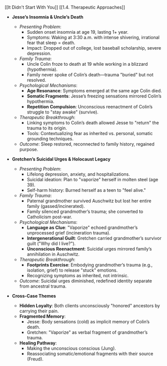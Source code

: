 [[It Didn't Start With You]]
[[1.4. Therapeutic Approaches]]

- **Jesse’s Insomnia & Uncle’s Death**
	
	- _Presenting Problem_:
		- Sudden onset insomnia at age 19, lasting 1+ year.
		- Symptoms: Waking at 3:30 a.m. with intense shivering, irrational fear that sleep = death.
		- Impact: Dropped out of college, lost baseball scholarship, severe depression.
	- _Family Trauma_:
		- Uncle Colin froze to death at 19 while working in a blizzard (hypothermia).
		- Family never spoke of Colin’s death—trauma "buried" but not resolved.
	- _Psychological Mechanisms_:
		- **Age Resonance**: Symptoms emerged at the same age Colin died.
		- **Somatic Fragments**: Jesse’s freezing sensations mirrored Colin’s hypothermia.
		- **Repetition Compulsion**: Unconscious reenactment of Colin’s struggle to "stay awake" (survive).
	- _Therapeutic Breakthrough_:
		- Linking symptoms to Colin’s death allowed Jesse to "return" the trauma to its origin.
		- Tools: Contextualizing fear as inherited vs. personal, somatic grounding techniques.
	- _Outcome_: Sleep restored, reconnected to family history, regained purpose.
- **Gretchen’s Suicidal Urges & Holocaust Legacy**
	
	- _Presenting Problem_:
		- Lifelong depression, anxiety, and hospitalizations.
		- Suicidal ideation: Plan to "vaporize" herself in molten steel (age 39).
		- Self-harm history: Burned herself as a teen to "feel alive."
	- _Family Trauma_:
		- Paternal grandmother survived Auschwitz but lost her entire family (gassed/incinerated).
		- Family silenced grandmother’s trauma; she converted to Catholicism post-war.
	- _Psychological Mechanisms_:
		- **Language as Clue**: "Vaporize" echoed grandmother’s unprocessed grief (incineration trauma).
		- **Intergenerational Guilt**: Gretchen carried grandmother’s survivor guilt ("Why did I live?").
		- **Unconscious Reenactment**: Suicidal urges mirrored family’s annihilation in Auschwitz.
	- _Therapeutic Breakthrough_:
		- **Footprints Exercise**: Embodying grandmother’s trauma (e.g., isolation, grief) to release "stuck" emotions.
		- Recognizing symptoms as inherited, not intrinsic.
	- _Outcome_: Suicidal urges diminished, redefined identity separate from ancestral trauma.
- **Cross-Case Themes**
	
	- **Hidden Loyalty**: Both clients unconsciously "honored" ancestors by carrying their pain.
	- **Fragmented Memory**:
		- Jesse: Body sensations (cold) as implicit memory of Colin’s death.
		- Gretchen: "Vaporize" as verbal fragment of grandmother’s trauma.
	- **Healing Pathway**:
		- Making the unconscious conscious (Jung).
		- Reassociating somatic/emotional fragments with their source (Freud).

